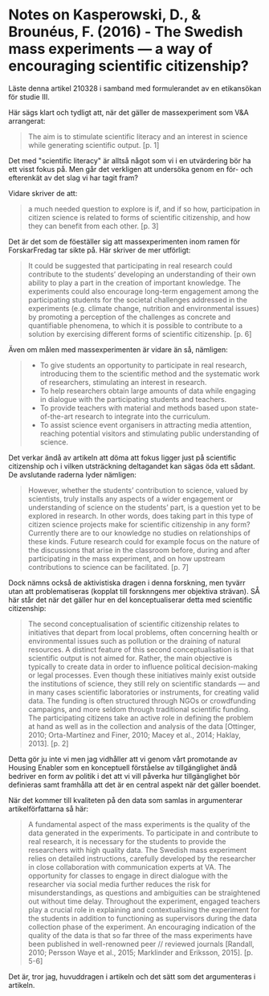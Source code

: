 # Notes on Kasperowski, D., & Brounéus, F. (2016) - The Swedish mass experiments — a way of encouraging scientific citizenship?

Läste denna artikel 210328 i samband med formulerandet av en etikansökan för studie III.

Här sägs klart och tydligt att, när det gäller de massexperiment som V&A arrangerat:

> The aim is to stimulate scientific literacy and an interest in science while generating scientific output. [p. 1]

Det med "scientific literacy" är alltså något som vi i en utvärdering bör ha ett visst fokus på. Men går det verkligen att undersöka genom en för- och efterenkät av det slag vi har tagit fram?

Vidare skriver de att:

> a much needed question to explore is if, and if so how, participation in citizen science is related to forms of scientific citizenship, and how they can benefit from each other. [p. 3]

Det är det som de föeställer sig att massexperimenten inom ramen för ForskarFredag tar sikte på. Här skriver de mer utförligt:

> It could be suggested that participating in real research could contribute to the students’ developing an understanding of their own ability to play a part in the creation of important knowledge. The experiments could also encourage long-term engagement among the participating students for the societal challenges addressed in the experiments (e.g. climate change, nutrition and environmental issues) by promoting a perception of the challenges as concrete and quantifiable phenomena, to which it is possible to contribute to a solution by exercising different forms of scientific citizenship. [p. 6]

Även om målen med massexperimenten är vidare än så, nämligen:

> * To give students an opportunity to participate in real research, introducing them to the scientific method and the systematic work of researchers, stimulating an interest in research. <br>
> * To help researchers obtain large amounts of data while engaging in dialogue with the participating students and teachers. <br>
> * To provide teachers with material and methods based upon state-of-the-art research to integrate into the curriculum. <br>
> * To assist science event organisers in attracting media attention, reaching potential visitors and stimulating public understanding of science.

Det verkar ändå av artikeln att döma att fokus ligger just på scientific citizenship och i vilken utsträckning deltagandet kan sägas öda ett sådant. De avslutande raderna lyder nämligen:

> However, whether the students’ contribution to science, valued by scientists, truly installs any aspects of a wider engagement or understanding of science on the students’ part, is a question yet to be explored in research. In other words, does taking part in this type of citizen science projects make for scientific citizenship in any form? Currently there are to our knowledge no studies on relationships of these kinds. Future research could for example focus on the nature of the discussions that arise in the classroom before, during and after participating in the mass experiment, and on how upstream contributions to science can be facilitated. [p. 7]

Dock nämns också de aktivistiska dragen i denna forskning, men tyvärr utan att problematiseras (kopplat till forsknngens mer objektiva strävan). SÅ här står det när det gäller hur en del konceptualiserar detta med scientific citizenship:

> The second conceptualisation of scientific citizenship relates to initiatives that depart from local problems, often concerning health or environmental issues such as pollution or the draining of natural resources. A distinct feature of this second conceptualisation is that scientific output is not aimed for. Rather, the main objective is typically to create data in order to influence political decision-making or legal processes. Even though these initiatives mainly exist outside the institutions of science, they still rely on scientific standards — and in many cases scientific laboratories or instruments, for creating valid data. The funding is often structured through NGOs or crowdfunding campaigns, and more seldom through traditional scientific funding. The participating citizens take an active role in defining the problem at hand as well as in the collection and analysis of the data [Ottinger, 2010; Orta-Martínez and Finer, 2010; Macey et al., 2014; Haklay, 2013]. [p. 2]

Detta gör ju inte vi men jag vidhåller att vi genom vårt promotande av Housing Enabler som en konceptuell förståelse av tillgänglighet ändå bedriver en form av politik i det att vi vill påverka hur tillgänglighet bör definieras samt framhålla att det är en central aspekt när det gäller boendet.

När det kommer till kvaliteten på den data som samlas in argumenterar artikelförfattarna så här:

> A fundamental aspect of the mass experiments is the quality of the data generated in the experiments. To participate in and contribute to real research, it is necessary for the students to provide the researchers with high quality data. The Swedish mass experiment relies on detailed instructions, carefully developed by the researcher in close collaboration with communication experts at VA. The opportunity for classes to engage in direct dialogue with the researcher via social media further reduces the risk for misunderstandings, as questions and ambiguities can be straightened out without time delay. Throughout the experiment, engaged teachers play a crucial role in explaining and contextualising the experiment for the students in addition to functioning as supervisors during the data collection phase of the experiment. An encouraging indication of the quality of the data is that so far three of the mass experiments have been published in well-renowned peer // reviewed journals [Randall, 2010; Persson Waye et al., 2015; Marklinder and Eriksson, 2015]. [p. 5-6]

Det är, tror jag, huvuddragen i artikeln och det sätt som det argumenteras i artikeln.
